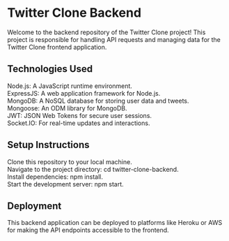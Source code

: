 # Twitter Clone Backend
Welcome to the backend repository of the Twitter Clone project! This project is responsible for handling API requests and managing data for the Twitter Clone frontend application.

## Technologies Used
Node.js: A JavaScript runtime environment. \
ExpressJS: A web application framework for Node.js. \
MongoDB: A NoSQL database for storing user data and tweets. \
Mongoose: An ODM library for MongoDB. \
JWT: JSON Web Tokens for secure user sessions. \
Socket.IO: For real-time updates and interactions.
## Setup Instructions
Clone this repository to your local machine. \
Navigate to the project directory: cd twitter-clone-backend. \
Install dependencies: npm install. \
Start the development server: npm start.
## Deployment
This backend application can be deployed to platforms like Heroku or AWS for making the API endpoints accessible to the frontend.
